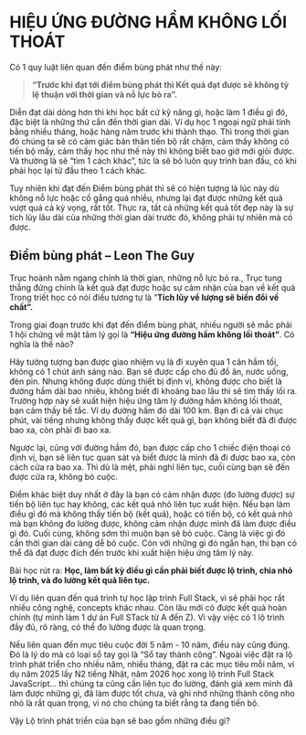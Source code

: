# HIỆU ỨNG ĐƯỜNG HẦM KHÔNG LỐI THOÁT 
Có 1 quy luật liên quan đến điểm bùng phát như thế này:

> **“Trước khi đạt tới điểm bùng phát thì Kết quả đạt được sẽ không tỷ lệ thuận với thời gian và nỗ lực bỏ ra”.**

Diễn đạt dài dòng hơn thì khi học bất cứ kỹ năng gì, hoặc làm 1 điều gì đó, đặc biệt là những thứ cần đến thời gian dài. Ví dụ học 1 ngoại ngữ phải tính bằng nhiều tháng, hoặc hàng năm trước khi thành thạo. Thì trong thời gian đó chúng ta sẽ có cảm giác bản thân tiến bộ rất chậm, cảm thấy không có tiến bộ mấy, cảm thấy học như thế này thì không biết bao giờ mới giỏi được. Và thường là sẽ “tìm 1 cách khác”, tức là sẽ bỏ luôn quy trình ban đầu, có khi phải học lại từ đầu theo 1 cách khác.

Tuy nhiên khi đạt đến Điểm bùng phát thì sẽ có hiện tượng là lúc này dù không nỗ lực hoặc cố gắng quá nhiều, nhưng lại đạt được những kết quả vượt quá cả kỳ vọng, rất tốt. Thực ra, tất cả những kết quả tốt đẹp này là sự tích lũy lâu dài của những thời gian dài trước đó, không phải tự nhiên mà có được.

## Điểm bùng phát – Leon The Guy
Trục hoành nằm ngang chính là thời gian, những nỗ lực bỏ ra., Trục tung thẳng đứng chính là kết quả đạt được hoặc sự cảm nhận của bạn về kết quả
Trong triết học có nói điều tương tự là “**Tích lũy về lượng sẽ biến đổi về chất”.**

Trong giai đoạn trước khi đạt đến điểm bùng phát, nhiều người sẽ mắc phải 1 hội chứng về mặt tâm lý gọi là **“Hiệu ứng đường hầm không lối thoát”**. Có nghĩa là thế nào?

Hãy tưởng tượng bạn được giao nhiệm vụ là đi xuyên qua 1 căn hầm tối, không có 1 chút ánh sáng nào. Bạn sẽ được cấp cho đủ đồ ăn, nước uống, đèn pin. Nhưng không được dùng thiết bị định vị, không được cho biết là đường hầm dài bao nhiêu, không biết đi khoảng bao lâu thì sẽ tìm thấy lối ra. Trường hợp này sẽ xuất hiện hiệu ứng tâm lý đường hầm không lối thoát, bạn cảm thấy bế tắc. Ví dụ đường hầm đó dài 100 km. Bạn đi cả vài chục phút, vài tiếng nhưng không thấy được kết quả gì, bạn không biết đã đi được bao xa, còn phải đi bao xa.

Ngược lại, cũng với đường hầm đó, bạn được cấp cho 1 chiếc điện thoại có định vị, bạn sẽ liên tục quan sát và biết được là mình đã đi được bao xa, còn cách cửa ra bao xa. Thì dù là mệt, phải nghỉ liên tục, cuối cùng bạn sẽ đến được cửa ra, không bỏ cuộc.

Điểm khác biệt duy nhất ở đây là bạn có cảm nhận được (đo lường được) sự tiến bộ liên tục hay không, các kết quả nhỏ liên tục xuất hiện. Nếu bạn làm điều gì đó mà không thấy tiến bộ (kết quả), hoặc có tiến bộ, có kết quả nhỏ mà bạn không đo lường được, không cảm nhận được mình đã làm được điều gì đó. Cuối cùng, không sớm thì muộn bạn sẽ bỏ cuộc. Càng là việc gì đó cần thời gian dài càng dễ bỏ cuộc. Còn với những gì đó ngắn hạn, thì bạn có thể đã đạt được đích đến trước khi xuất hiện hiệu ứng tâm lý này.

Bài học rút ra: **Học, làm bất kỳ điều gì cần phải biết được lộ trình, chia nhỏ lộ trình, và đo lường kết quả liên tục.**

Ví dụ liên quan đến quá trình tự học lập trình Full Stack, vì sẽ phải học rất nhiều công nghệ, concepts khác nhau. Còn lâu mới có được kết quả hoàn chỉnh (tự mình làm 1 dự án Full STack từ A đến Z). Vì vậy việc có 1 lộ trình đầy đủ, rõ ràng, có thể đo lường được là quan trọng.

Nếu liên quan đến mục tiêu cuộc đời 5 năm - 10 năm, điều này cũng đúng. Đó là lý do mà có loại sổ tay gọi là “Sổ tay thành công”. Ngoài việc đặt ra lộ trình phát triển cho nhiều năm, nhiều tháng, đặt ra các mục tiêu mỗi năm, ví dụ năm 2025 lấy N2 tiếng Nhật, năm 2026 học xong lộ trình Full Stack JavaScript… thì chúng ta cũng cần liên tục đo lường, đánh giá xem mình đã làm được những gì, đã làm được tốt chưa, và ghi nhớ những thành công nho nhỏ là rất quan trọng, vì nó cho chúng ta biết rằng ta đang tiến bộ.

Vậy Lộ trình phát triển của bạn sẽ bao gồm những điều gì?
